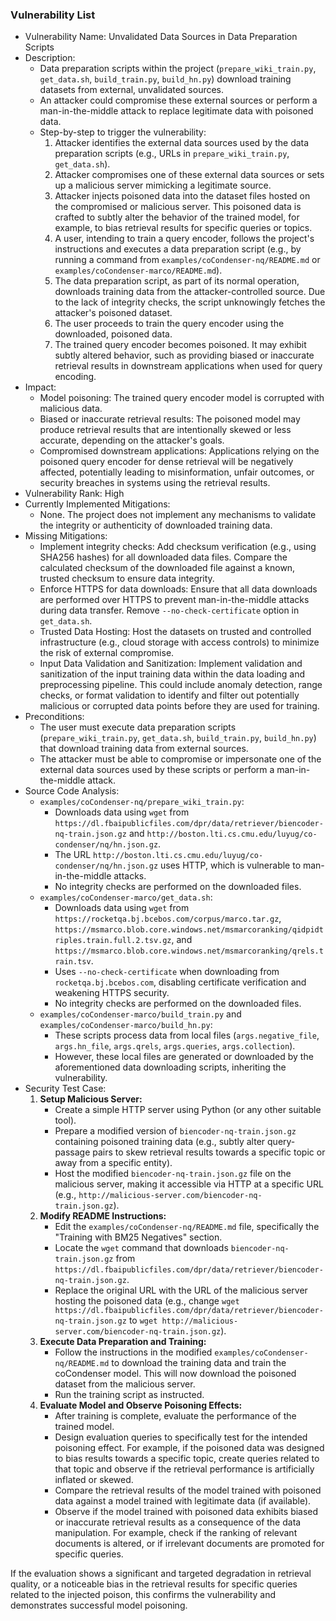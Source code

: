 ### Vulnerability List

- Vulnerability Name: Unvalidated Data Sources in Data Preparation Scripts
- Description:
    - Data preparation scripts within the project (`prepare_wiki_train.py`, `get_data.sh`, `build_train.py`, `build_hn.py`) download training datasets from external, unvalidated sources.
    - An attacker could compromise these external sources or perform a man-in-the-middle attack to replace legitimate data with poisoned data.
    - Step-by-step to trigger the vulnerability:
        1. Attacker identifies the external data sources used by the data preparation scripts (e.g., URLs in `prepare_wiki_train.py`, `get_data.sh`).
        2. Attacker compromises one of these external data sources or sets up a malicious server mimicking a legitimate source.
        3. Attacker injects poisoned data into the dataset files hosted on the compromised or malicious server. This poisoned data is crafted to subtly alter the behavior of the trained model, for example, to bias retrieval results for specific queries or topics.
        4. A user, intending to train a query encoder, follows the project's instructions and executes a data preparation script (e.g., by running a command from `examples/coCondenser-nq/README.md` or `examples/coCondenser-marco/README.md`).
        5. The data preparation script, as part of its normal operation, downloads training data from the attacker-controlled source. Due to the lack of integrity checks, the script unknowingly fetches the attacker's poisoned dataset.
        6. The user proceeds to train the query encoder using the downloaded, poisoned data.
        7. The trained query encoder becomes poisoned. It may exhibit subtly altered behavior, such as providing biased or inaccurate retrieval results in downstream applications when used for query encoding.
- Impact:
    - Model poisoning: The trained query encoder model is corrupted with malicious data.
    - Biased or inaccurate retrieval results: The poisoned model may produce retrieval results that are intentionally skewed or less accurate, depending on the attacker's goals.
    - Compromised downstream applications: Applications relying on the poisoned query encoder for dense retrieval will be negatively affected, potentially leading to misinformation, unfair outcomes, or security breaches in systems using the retrieval results.
- Vulnerability Rank: High
- Currently Implemented Mitigations:
    - None. The project does not implement any mechanisms to validate the integrity or authenticity of downloaded training data.
- Missing Mitigations:
    - Implement integrity checks: Add checksum verification (e.g., using SHA256 hashes) for all downloaded data files. Compare the calculated checksum of the downloaded file against a known, trusted checksum to ensure data integrity.
    - Enforce HTTPS for data downloads: Ensure that all data downloads are performed over HTTPS to prevent man-in-the-middle attacks during data transfer. Remove `--no-check-certificate` option in `get_data.sh`.
    - Trusted Data Hosting: Host the datasets on trusted and controlled infrastructure (e.g., cloud storage with access controls) to minimize the risk of external compromise.
    - Input Data Validation and Sanitization: Implement validation and sanitization of the input training data within the data loading and preprocessing pipeline. This could include anomaly detection, range checks, or format validation to identify and filter out potentially malicious or corrupted data points before they are used for training.
- Preconditions:
    - The user must execute data preparation scripts (`prepare_wiki_train.py`, `get_data.sh`, `build_train.py`, `build_hn.py`) that download training data from external sources.
    - The attacker must be able to compromise or impersonate one of the external data sources used by these scripts or perform a man-in-the-middle attack.
- Source Code Analysis:
    - `examples/coCondenser-nq/prepare_wiki_train.py`:
        - Downloads data using `wget` from `https://dl.fbaipublicfiles.com/dpr/data/retriever/biencoder-nq-train.json.gz` and `http://boston.lti.cs.cmu.edu/luyug/co-condenser/nq/hn.json.gz`.
        - The URL `http://boston.lti.cs.cmu.edu/luyug/co-condenser/nq/hn.json.gz` uses HTTP, which is vulnerable to man-in-the-middle attacks.
        - No integrity checks are performed on the downloaded files.
    - `examples/coCondenser-marco/get_data.sh`:
        - Downloads data using `wget` from `https://rocketqa.bj.bcebos.com/corpus/marco.tar.gz`, `https://msmarco.blob.core.windows.net/msmarcoranking/qidpidtriples.train.full.2.tsv.gz`, and `https://msmarco.blob.core.windows.net/msmarcoranking/qrels.train.tsv`.
        - Uses `--no-check-certificate` when downloading from `rocketqa.bj.bcebos.com`, disabling certificate verification and weakening HTTPS security.
        - No integrity checks are performed on the downloaded files.
    - `examples/coCondenser-marco/build_train.py` and `examples/coCondenser-marco/build_hn.py`:
        - These scripts process data from local files (`args.negative_file`, `args.hn_file`, `args.qrels`, `args.queries`, `args.collection`).
        - However, these local files are generated or downloaded by the aforementioned data downloading scripts, inheriting the vulnerability.
- Security Test Case:
    1. **Setup Malicious Server:**
        - Create a simple HTTP server using Python (or any other suitable tool).
        - Prepare a modified version of `biencoder-nq-train.json.gz` containing poisoned training data (e.g., subtly alter query-passage pairs to skew retrieval results towards a specific topic or away from a specific entity).
        - Host the modified `biencoder-nq-train.json.gz` file on the malicious server, making it accessible via HTTP at a specific URL (e.g., `http://malicious-server.com/biencoder-nq-train.json.gz`).
    2. **Modify README Instructions:**
        - Edit the `examples/coCondenser-nq/README.md` file, specifically the "Training with BM25 Negatives" section.
        - Locate the `wget` command that downloads `biencoder-nq-train.json.gz` from `https://dl.fbaipublicfiles.com/dpr/data/retriever/biencoder-nq-train.json.gz`.
        - Replace the original URL with the URL of the malicious server hosting the poisoned data (e.g., change `wget https://dl.fbaipublicfiles.com/dpr/data/retriever/biencoder-nq-train.json.gz` to `wget http://malicious-server.com/biencoder-nq-train.json.gz`).
    3. **Execute Data Preparation and Training:**
        - Follow the instructions in the modified `examples/coCondenser-nq/README.md` to download the training data and train the coCondenser model. This will now download the poisoned dataset from the malicious server.
        - Run the training script as instructed.
    4. **Evaluate Model and Observe Poisoning Effects:**
        - After training is complete, evaluate the performance of the trained model.
        - Design evaluation queries to specifically test for the intended poisoning effect. For example, if the poisoned data was designed to bias results towards a specific topic, create queries related to that topic and observe if the retrieval performance is artificially inflated or skewed.
        - Compare the retrieval results of the model trained with poisoned data against a model trained with legitimate data (if available).
        - Observe if the model trained with poisoned data exhibits biased or inaccurate retrieval results as a consequence of the data manipulation. For example, check if the ranking of relevant documents is altered, or if irrelevant documents are promoted for specific queries.

If the evaluation shows a significant and targeted degradation in retrieval quality, or a noticeable bias in the retrieval results for specific queries related to the injected poison, this confirms the vulnerability and demonstrates successful model poisoning.